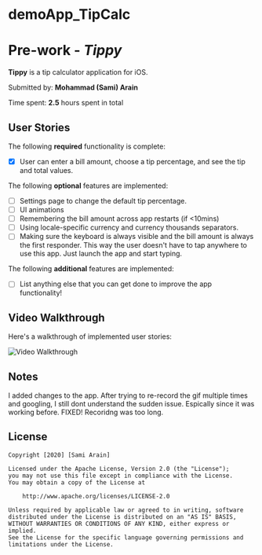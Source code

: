 # demoApp_TipCalc
# Pre-work - *Tippy*

**Tippy** is a tip calculator application for iOS.

Submitted by: **Mohammad (Sami) Arain**

Time spent: **2.5** hours spent in total

## User Stories

The following **required** functionality is complete:

* [x] User can enter a bill amount, choose a tip percentage, and see the tip and total values.

The following **optional** features are implemented:
* [ ] Settings page to change the default tip percentage.
* [ ] UI animations
* [ ] Remembering the bill amount across app restarts (if <10mins)
* [ ] Using locale-specific currency and currency thousands separators.
* [ ] Making sure the keyboard is always visible and the bill amount is always the first responder. This way the user doesn't have to tap anywhere to use this app. Just launch the app and start typing.

The following **additional** features are implemented:

- [ ] List anything else that you can get done to improve the app functionality!

## Video Walkthrough 

Here's a walkthrough of implemented user stories:

<img src='http://g.recordit.co/VKrKvflJj6.gif' title='Video Walkthrough' width='' alt='Video Walkthrough' />



## Notes

I added changes to the app. After trying to re-record the gif multiple times and googling, I still dont understand the sudden issue. Espically since it was working before. FIXED! Recoridng was too long.

## License

    Copyright [2020] [Sami Arain]

    Licensed under the Apache License, Version 2.0 (the "License");
    you may not use this file except in compliance with the License.
    You may obtain a copy of the License at

        http://www.apache.org/licenses/LICENSE-2.0

    Unless required by applicable law or agreed to in writing, software
    distributed under the License is distributed on an "AS IS" BASIS,
    WITHOUT WARRANTIES OR CONDITIONS OF ANY KIND, either express or implied.
    See the License for the specific language governing permissions and
    limitations under the License.
